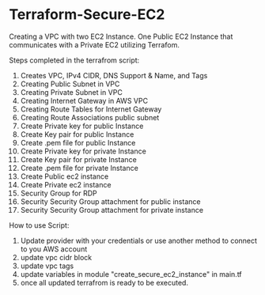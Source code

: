# Terraform-Secure-EC2
Creating a VPC with two EC2 Instance. One Public EC2 Instance that communicates with a Private EC2 utilizing Terrafom. 

Steps completed in the terrafrom script:
1. Creates VPC, IPv4 CIDR, DNS Support & Name, and Tags
2. Creating Public Subnet in VPC
3. Creating Private Subnet in VPC
4. Creating Internet Gateway in AWS VPC
5. Creating Route Tables for Internet Gateway
6. Creating Route Associations public subnet
7. Create Private key for public Instance
8. Create Key pair for public Instance
9. Create .pem file for public Instance
10. Create Private key for private Instance
11. Create Key pair for private Instance
12. Create .pem file for private Instance
13. Create Public ec2 instance
14. Create Private ec2 instance
15. Security Group for RDP
16. Security Security Group attachment for public instance
17. Security Security Group attachment for private instance

How to use Script:
1. Update provider with your credentials or use another method to connect to you AWS account
2. update vpc cidr block 
3. update vpc tags
4. update variables in module "create_secure_ec2_instance" in main.tf
5. once all updated terrafrom is ready to be executed.
